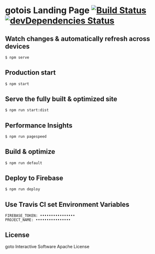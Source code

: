 # gotois Landing Page [![Build Status](https://travis-ci.org/gotois/landing-page.svg?branch=master)](https://travis-ci.org/gotois/landing-page) [![devDependencies Status](https://david-dm.org/gotois/landing-page/dev-status.svg)](https://david-dm.org/gotois/landing-page?type=dev)

## Watch changes & automatically refresh across devices
```sh
$ npm serve
```

## Production start
```sh
$ npm start
```

## Serve the fully built & optimized site
```sh
$ npm run start:dist
```

## Performance Insights
```sh
$ npm run pagespeed
```

## Build & optimize
```sh
$ npm run default
```

## Deploy to Firebase
```sh
$ npm run deploy
```

## Use Travis CI set Environment Variables
```
FIREBASE_TOKEN: ••••••••••••••••
PROJECT_NAME: ••••••••••••••••
```

## License
goto Interactive Software Apache License
